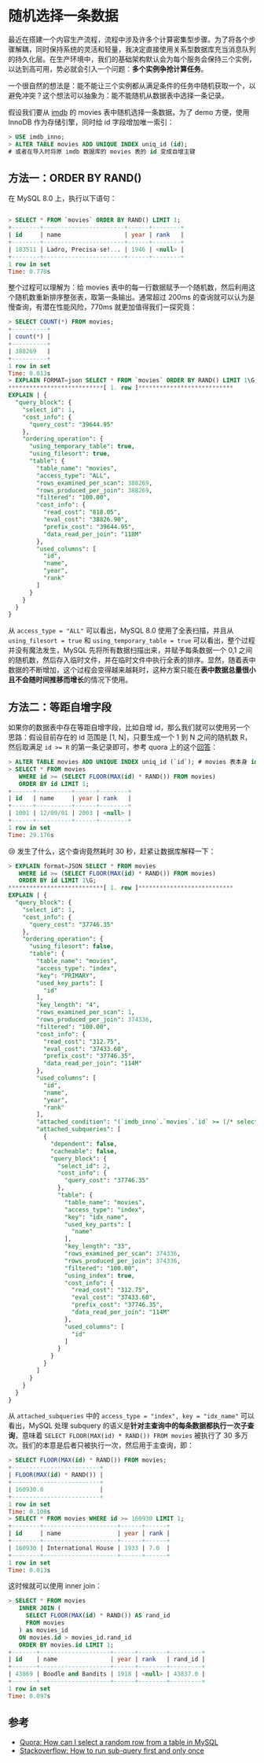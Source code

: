 # 随机选择一条数据

最近在搭建一个内容生产流程，流程中涉及许多个计算密集型步骤。为了将各个步骤解耦，同时保持系统的灵活和轻量，我决定直接使用关系型数据库充当消息队列的持久化层。在生产环境中，我们的基础架构默认会为每个服务会保持三个实例，以达到高可用，势必就会引入一个问题：**多个实例争抢计算任务**。

一个很自然的想法是：能不能让三个实例都从满足条件的任务中随机获取一个，以避免冲突？这个想法可以抽象为：能不能随机从数据表中选择一条记录。

假设我们要从 [imdb](../datasets/imdb.md) 的 movies 表中随机选择一条数据，为了 demo 方便，使用 InnoDB 作为存储引擎，同时给 id 字段增加唯一索引：

```sql
> USE imdb_inno;
> ALTER TABLE movies ADD UNIQUE INDEX uniq_id (id);
# 或者在导入时将原 imdb 数据库的 movies 表的 id 变成自增主键
```

## 方法一：ORDER BY RAND()

在 MySQL 8.0 上，执行以下语句：

```sql

> SELECT * FROM `movies` ORDER BY RAND() LIMIT 1;
+--------+-----------------------+------+--------+
| id     | name                  | year | rank   |
+--------+-----------------------+------+--------+
| 183511 | Ladro, Precisa-se!... | 1946 | <null> |
+--------+-----------------------+------+--------+
1 row in set
Time: 0.770s
```

整个过程可以理解为：给 movies 表中的每一行数据赋予一个随机数，然后利用这个随机数重新排序整张表，取第一条输出。通常超过 200ms 的查询就可以认为是慢查询，有潜在性能风险，770ms 就更加值得我们一探究竟：

```sql
> SELECT COUNT(*) FROM movies;
+----------+
| count(*) |
+----------+
| 388269   |
+----------+
1 row in set
Time: 0.013s
> EXPLAIN FORMAT=json SELECT * FROM `movies` ORDER BY RAND() LIMIT 1\G;
***************************[ 1. row ]***************************
EXPLAIN | {
  "query_block": {
    "select_id": 1,
    "cost_info": {
      "query_cost": "39644.95"
    },
    "ordering_operation": {
      "using_temporary_table": true,
      "using_filesort": true,
      "table": {
        "table_name": "movies",
        "access_type": "ALL",
        "rows_examined_per_scan": 388269,
        "rows_produced_per_join": 388269,
        "filtered": "100.00",
        "cost_info": {
          "read_cost": "818.05",
          "eval_cost": "38826.90",
          "prefix_cost": "39644.95",
          "data_read_per_join": "118M"
        },
        "used_columns": [
          "id",
          "name",
          "year",
          "rank"
        ]
      }
    }
  }
}
```

从 `access_type = "ALL"` 可以看出，MySQL 8.0 使用了全表扫描，并且从 `using_filesort = true` 和 `using_temporary_table = true` 可以看出，整个过程并没有魔法发生，MySQL 先将所有数据扫描出来，并赋予每条数据一个 0,1 之间的随机数，然后存入临时文件，并在临时文件中执行全表的排序。显然，随着表中数据的不断增加，这个过程会变得越来越耗时，这种方案只能在**表中数据总量很小且不会随时间推移而增长**的情况下使用。

## 方法二：等距自增字段

如果你的数据表中存在等距自增字段，比如自增 id，那么我们就可以使用另一个思路：假设目前存在的 id 范围是 [1, N]，只要生成一个 1 到 N 之间的随机数 R，然后取满足 `id >= R` 的第一条记录即可，参考 quora 上的这个[回答](https://www.quora.com/How-can-I-select-a-random-row-from-a-table-in-MySQL)：

```sql
> ALTER TABLE movies ADD UNIQUE INDEX uniq_id (`id`); # movies 表本身 id 字段不存在唯一键
> SELECT * FROM movies 
   WHERE id >= (SELECT FLOOR(MAX(id) * RAND()) FROM movies)
   ORDER BY id LIMIT 1;
+------+----------+------+--------+
| id   | name     | year | rank   |
+------+----------+------+--------+
| 1001 | 12/09/01 | 2003 | <null> |
+------+----------+------+--------+
1 row in set
Time: 29.176s
```

😢 发生了什么，这个查询竟然耗时 30 秒，赶紧让数据库解释一下：

```sql
> EXPLAIN format=JSON SELECT * FROM movies 
   WHERE id >= (SELECT FLOOR(MAX(id) * RAND()) FROM movies)
   ORDER BY id LIMIT 1\G;
***************************[ 1. row ]***************************
EXPLAIN | {
  "query_block": {
    "select_id": 1,
    "cost_info": {
      "query_cost": "37746.35"
    },
    "ordering_operation": {
      "using_filesort": false,
      "table": {
        "table_name": "movies",
        "access_type": "index",
        "key": "PRIMARY",
        "used_key_parts": [
          "id"
        ],
        "key_length": "4",
        "rows_examined_per_scan": 1,
        "rows_produced_per_join": 374336,
        "filtered": "100.00",
        "cost_info": {
          "read_cost": "312.75",
          "eval_cost": "37433.60",
          "prefix_cost": "37746.35",
          "data_read_per_join": "114M"
        },
        "used_columns": [
          "id",
          "name",
          "year",
          "rank"
        ],
        "attached_condition": "(`imdb_inno`.`movies`.`id` >= (/* select#2 */ select floor((max(`imdb_inno`.`movies`.`id`) * rand())) from `imdb_inno`.`movies`))",
        "attached_subqueries": [
          {
            "dependent": false,
            "cacheable": false,
            "query_block": {
              "select_id": 2,
              "cost_info": {
                "query_cost": "37746.35"
              },
              "table": {
                "table_name": "movies",
                "access_type": "index",
                "key": "idx_name",
                "used_key_parts": [
                  "name"
                ],
                "key_length": "33",
                "rows_examined_per_scan": 374336,
                "rows_produced_per_join": 374336,
                "filtered": "100.00",
                "using_index": true,
                "cost_info": {
                  "read_cost": "312.75",
                  "eval_cost": "37433.60",
                  "prefix_cost": "37746.35",
                  "data_read_per_join": "114M"
                },
                "used_columns": [
                  "id"
                ]
              }
            }
          }
        ]
      }
    }
  }
}
```

从 `attached_subqueries` 中的 `access_type = "index", key = "idx_name"` 可以看出，MySQL 处理 subquery 的语义是**针对主查询中的每条数据都执行一次子查询**，意味着 `SELECT FLOOR(MAX(id) * RAND()) FROM movies` 被执行了 30 多万次。我们的本意是后者只被执行一次，然后用于主查询，即：

```sql
> SELECT FLOOR(MAX(id) * RAND()) FROM movies;
+-------------------------+
| FLOOR(MAX(id) * RAND()) |
+-------------------------+
| 160930.0                |
+-------------------------+
1 row in set
Time: 0.108s
> SELECT * FROM movies WHERE id >= 160930 LIMIT 1;
+--------+---------------------+------+------+
| id     | name                | year | rank |
+--------+---------------------+------+------+
| 160930 | International House | 1933 | 7.0  |
+--------+---------------------+------+------+
1 row in set
Time: 0.013s
```

这时候就可以使用 inner join：

```sql
> SELECT * FROM movies
   INNER JOIN (
     SELECT FLOOR(MAX(id) * RAND()) AS rand_id
     FROM movies
   ) as movies_id
   ON movies.id > movies_id.rand_id
   ORDER BY movies.id LIMIT 1;
+-------+--------------------+------+--------+---------+
| id    | name               | year | rank   | rand_id |
+-------+--------------------+------+--------+---------+
| 43869 | Boodle and Bandits | 1918 | <null> | 43837.0 |
+-------+--------------------+------+--------+---------+
1 row in set
Time: 0.097s
```

## 参考

* [Quora: How can I select a random row from a table in MySQL](https://www.quora.com/How-can-I-select-a-random-row-from-a-table-in-MySQL)
* [Stackoverflow: How to run sub-query first and only once](https://stackoverflow.com/questions/16121305/how-to-run-sub-query-first-and-only-once)
